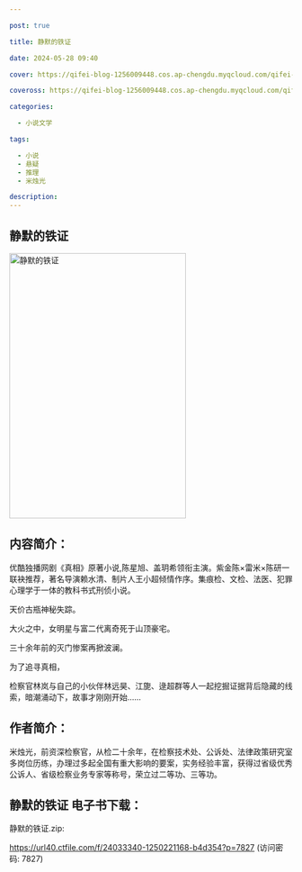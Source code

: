 ```yaml
---

post: true

title: 静默的铁证

date: 2024-05-28 09:40

cover: https://qifei-blog-1256009448.cos.ap-chengdu.myqcloud.com/qifei-blog/65f7f28d9f345e8d03f55bb7.jpg

coveross: https://qifei-blog-1256009448.cos.ap-chengdu.myqcloud.com/qifei-blog/65f7f28d9f345e8d03f55bb7.jpg

categories:

  - 小说文学

tags:

  - 小说
  - 悬疑
  - 推理
  - 米烛光

description:
---
```


## 静默的铁证
<img alt="静默的铁证 " class="aligncenter loaded" data-was-processed="true" decoding="async" fetchpriority="high" height="471" src="https://qifei-blog-1256009448.cos.ap-chengdu.myqcloud.com/qifei-blog/65f7f28d9f345e8d03f55bb7.jpg " style="cursor: zoom-in;" width="314"/>

## 内容简介：

优酷独播网剧《真相》原著小说,陈星旭、盖玥希领衔主演。紫金陈×雷米×陈研一联袂推荐，著名导演赖水清、制片人王小超倾情作序。集痕检、文检、法医、犯罪心理学于一体的教科书式刑侦小说。

天价古瓶神秘失踪。

大火之中，女明星与富二代离奇死于山顶豪宅。

三十余年前的灭门惨案再掀波澜。

为了追寻真相，

检察官林岚与自己的小伙伴林远昊、江旎、逯超群等人一起挖掘证据背后隐藏的线索，暗潮涌动下，故事才刚刚开始……

## 作者简介：

米烛光，前资深检察官，从检二十余年，在检察技术处、公诉处、法律政策研究室多岗位历练，办理过多起全国有重大影响的要案，实务经验丰富，获得过省级优秀公诉人、省级检察业务专家等称号，荣立过二等功、三等功。

## 静默的铁证 电子书下载：



静默的铁证.zip: 

https://url40.ctfile.com/f/24033340-1250221168-b4d354?p=7827 (访问密码: 7827)
